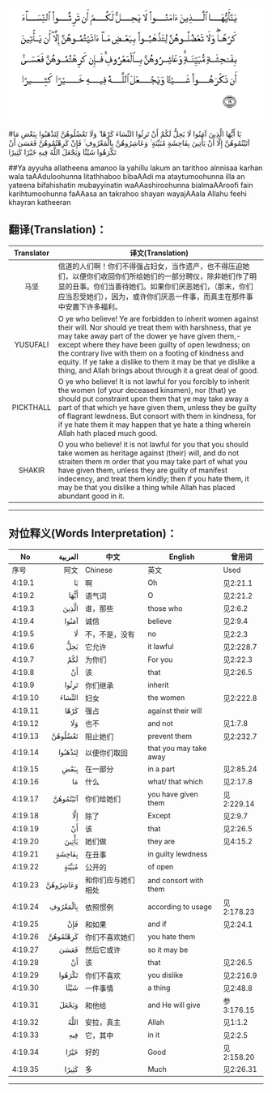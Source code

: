 ![004:019](images/004_019.gif)

#يَا أَيُّهَا الَّذِينَ آمَنُوا لَا يَحِلُّ لَكُمْ أَنْ تَرِثُوا النِّسَاءَ كَرْهًا ۖ وَلَا تَعْضُلُوهُنَّ لِتَذْهَبُوا بِبَعْضِ مَا آتَيْتُمُوهُنَّ إِلَّا أَنْ يَأْتِينَ بِفَاحِشَةٍ مُبَيِّنَةٍ ۚ وَعَاشِرُوهُنَّ بِالْمَعْرُوفِ ۚ فَإِنْ كَرِهْتُمُوهُنَّ فَعَسَىٰ أَنْ تَكْرَهُوا شَيْئًا وَيَجْعَلَ اللَّهُ فِيهِ خَيْرًا كَثِيرًا 

##Ya ayyuha allatheena amanoo la yahillu lakum an tarithoo alnnisaa karhan wala taAAduloohunna litathhaboo bibaAAdi ma ataytumoohunna illa an yateena bifahishatin mubayyinatin waAAashiroohunna bialmaAAroofi fain karihtumoohunna faAAasa an takrahoo shayan wayajAAala Allahu feehi khayran katheeran 

## 翻译(Translation)：

| Translator | 译文(Translation)                                            |
| :--------: | ------------------------------------------------------------ |
|    马坚    | 信道的人们啊！你们不得强占妇女，当作遗产，也不得压迫她们，以便你们收回你们所给她们的一部分聘仪，除非她们作了明显的丑事。你们当善待她们。如果你们厌恶她们，（那末，你们应当忍受她们），因为，或许你们厌恶一件事，而真主在那件事中安置下许多福利。 |
|  YUSUFALI  | O ye who believe! Ye are forbidden to inherit women against their will. Nor should ye treat them with harshness, that ye may take away part of the dower ye have given them,-except where they have been guilty of open lewdness; on the contrary live with them on a footing of kindness and equity. If ye take a dislike to them it may be that ye dislike a thing, and Allah brings about through it a great deal of good. |
| PICKTHALL  | O ye who believe! It is not lawful for you forcibly to inherit the women (of your deceased kinsmen), nor (that) ye should put constraint upon them that ye may take away a part of that which ye have given them, unless they be guilty of flagrant lewdness. But consort with them in kindness, for if ye hate them it may happen that ye hate a thing wherein Allah hath placed much good. |
|   SHAKIR   | O you who believe! it is not lawful for you that you should take women as heritage against (their) will, and do not straiten them m order that you may take part of what you have given them, unless they are guilty of manifest indecency, and treat them kindly; then if you hate them, it may be that you dislike a thing while Allah has placed abundant good in it. |

---

## 对位释义(Words Interpretation)：

| No   | العربية | 中文    | English | 曾用词 |
| ---- | ------: | ------- | ------- | ------ |
| 序号 |    阿文 | Chinese | 英文    | Used   |
| 4:19.1  | يَا       | 啊                 | Oh                     | 见2:21.1   |
| 4:19.2  | أَيُّهَا     | 语气词             | O                      | 见2:21.2   |
| 4:19.3  | الَّذِينَ    | 谁，那些           | those who              | 见2:6.2    |
| 4:19.4  | آمَنُوا    | 诚信               | believe                | 见2:9.4    |
| 4:19.5  | لَا       | 不，不是，没有     | no                     | 见2:2.3    |
| 4:19.6  | يَحِلُّ      | 它允许             | it lawful              | 见2:228.7  |
| 4:19.7  | لَكُمْ      | 为你们             | For you                | 见2:22.3   |
| 4:19.8  | أَنْ       | 该                 | that                   | 见2:26.5   |
| 4:19.9  | تَرِثُوا    | 你们继承           | inherit                |            |
| 4:19.10 | النِّسَاءَ   | 妇女               | the women              | 见2:222.8  |
| 4:19.11 | كَرْهًا     | 强占               | against their will     |            |
| 4:19.12 | وَلَا      | 也不               | and not                | 见1:7.8    |
| 4:19.13 | تَعْضُلُوهُنَّ  | 阻止她们           | prevent them           | 见2:232.7  |
| 4:19.14 | لِتَذْهَبُوا  | 以便你们取回       | that you may take away |            |
| 4:19.15 | بِبَعْضِ     | 在一部分           | in a part              | 见2:85.24  |
| 4:19.16 | مَا       | 什么               | what/ that which       | 见2:17.8   |
| 4:19.17 | آتَيْتُمُوهُنَّ | 你们给她们         | you have given them    | 见2:229.14 |
| 4:19.18 | إِلَّا      | 除了               | Except                 | 见2:9.7    |
| 4:19.19 | أَنْ       | 该                 | that                   | 见2:26.5   |
| 4:19.20 | يَأْتِينَ    | 她们做             | they are               | 见4:15.2   |
| 4:19.21 | بِفَاحِشَةٍ   | 在丑事             | in guilty lewdness     |            |
| 4:19.22 | مُبَيِّنَةٍ    | 公开的             | of open                |            |
| 4:19.23 | وَعَاشِرُوهُنَّ | 和你们应与她们相处 | and consort with them  |            |
| 4:19.24 | بِالْمَعْرُوفِ | 依照惯例           | according to usage     | 见2:178.23 |
| 4:19.25 | فَإِنْ      | 和如果             | and if                 | 见2:24.1   |
| 4:19.26 | كَرِهْتُمُوهُنَّ | 你们不喜欢她们     | you hate them          |            |
| 4:19.27 | فَعَسَىٰ     | 然后它或许         | so it may be           |            |
| 4:19.28 | أَنْ       | 该                 | that                   | 见2:26.5   |
| 4:19.29 | تَكْرَهُوا   | 你们不喜欢         | you dislike            | 见2:216.9  |
| 4:19.30 | شَيْئًا     | 一件事情           | a thing                | 见2:48.8   |
| 4:19.31 | وَيَجْعَلَ    | 和他给             | and He will give       | 参3:176.15 |
| 4:19.32 | اللَّهُ     | 安拉，真主         | Allah                  | 见1:1.2    |
| 4:19.33 | فِيهِ      | 它，其中           | in it                  | 见2:2.5    |
| 4:19.34 | خَيْرًا     | 好的               | Good                   | 见2:158.20 |
| 4:19.35 | كَثِيرًا    | 多                 | Much                   | 见2:26.31  |

---
